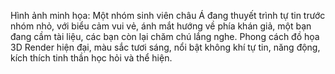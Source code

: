 Hình ảnh minh họa: Một nhóm sinh viên châu Á đang thuyết trình tự tin trước nhóm nhỏ, với biểu cảm vui vẻ, ánh mắt hướng về phía khán giả, một bạn đang cầm tài liệu, các bạn còn lại chăm chú lắng nghe. Phong cách đồ họa 3D Render hiện đại, màu sắc tươi sáng, nổi bật không khí tự tin, năng động, kích thích tinh thần học hỏi và thể hiện.